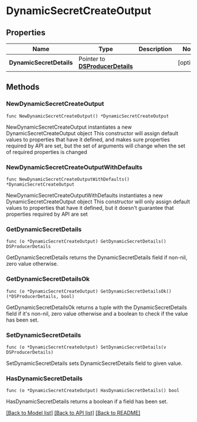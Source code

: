 # DynamicSecretCreateOutput

## Properties

Name | Type | Description | Notes
------------ | ------------- | ------------- | -------------
**DynamicSecretDetails** | Pointer to [**DSProducerDetails**](DSProducerDetails.md) |  | [optional] 

## Methods

### NewDynamicSecretCreateOutput

`func NewDynamicSecretCreateOutput() *DynamicSecretCreateOutput`

NewDynamicSecretCreateOutput instantiates a new DynamicSecretCreateOutput object
This constructor will assign default values to properties that have it defined,
and makes sure properties required by API are set, but the set of arguments
will change when the set of required properties is changed

### NewDynamicSecretCreateOutputWithDefaults

`func NewDynamicSecretCreateOutputWithDefaults() *DynamicSecretCreateOutput`

NewDynamicSecretCreateOutputWithDefaults instantiates a new DynamicSecretCreateOutput object
This constructor will only assign default values to properties that have it defined,
but it doesn't guarantee that properties required by API are set

### GetDynamicSecretDetails

`func (o *DynamicSecretCreateOutput) GetDynamicSecretDetails() DSProducerDetails`

GetDynamicSecretDetails returns the DynamicSecretDetails field if non-nil, zero value otherwise.

### GetDynamicSecretDetailsOk

`func (o *DynamicSecretCreateOutput) GetDynamicSecretDetailsOk() (*DSProducerDetails, bool)`

GetDynamicSecretDetailsOk returns a tuple with the DynamicSecretDetails field if it's non-nil, zero value otherwise
and a boolean to check if the value has been set.

### SetDynamicSecretDetails

`func (o *DynamicSecretCreateOutput) SetDynamicSecretDetails(v DSProducerDetails)`

SetDynamicSecretDetails sets DynamicSecretDetails field to given value.

### HasDynamicSecretDetails

`func (o *DynamicSecretCreateOutput) HasDynamicSecretDetails() bool`

HasDynamicSecretDetails returns a boolean if a field has been set.


[[Back to Model list]](../README.md#documentation-for-models) [[Back to API list]](../README.md#documentation-for-api-endpoints) [[Back to README]](../README.md)


